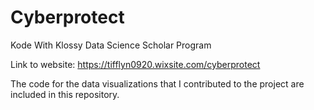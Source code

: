 # Cyberprotect
Kode With Klossy Data Science Scholar Program

Link to website: https://tifflyn0920.wixsite.com/cyberprotect

The code for the data visualizations that I contributed to the project are included in this repository.

